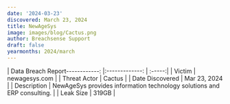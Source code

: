 ```yaml
---
date: '2024-03-23'
discovered: March 23, 2024
title: NewAgeSys
image: images/blog/Cactus.png
author: Breachsense Support
draft: false
yearmonths: 2024/march
---
```


| Data Breach Report------------:     |:-------------:    | :-----:|
| Victim      | newagesys.com      | 
| Threat Actor      | Cactus      | 
| Date Discovered      | Mar 23, 2024      | 
| Description      | NewAgeSys provides information technology solutions and ERP consulting.      | 
| Leak Size      | 319GB      | 

